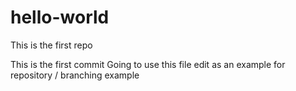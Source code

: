 # hello-world
This is the first repo

This is the first commit
Going to use this file edit as an example for repository / branching example
